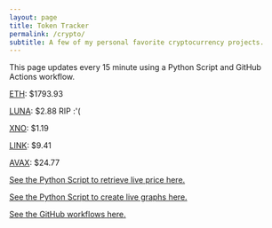 ```yaml
---
layout: page
title: Token Tracker
permalink: /crypto/
subtitle: A few of my personal favorite cryptocurrency projects.
---
```


 This page updates every 15 minute using a Python Script and GitHub Actions workflow.


<!--BEGINCRYPTOINPUT-->
[ETH](https://smfxfc.github.io/crypto/eth.html): $1793.93

[LUNA](https://smfxfc.github.io/crypto/luna.html): $2.88 RIP :'(

[XNO](https://smfxfc.github.io/crypto/xno.html): $1.19

[LINK](https://smfxfc.github.io/crypto/link.html): $9.41

[AVAX](https://smfxfc.github.io/crypto/avax.html): $24.77

<!--ENDCRYPTOINPUT-->
 
 
[See the Python Script to retrieve live price here.](https://github.com/smfxfc/smfxfc.github.io/blob/master/src/get_cryptos.py)

[See the Python Script to create live graphs here.](https://github.com/smfxfc/smfxfc.github.io/blob/master/src/graph_crypto.py)

[See the GitHub workflows here.](https://github.com/smfxfc/smfxfc.github.io/blob/master/.github/workflows/)
